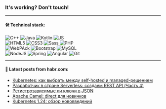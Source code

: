 ### It's working? Don't touch!

---

#### 🛠️ Technical stack:

![C++](https://img.shields.io/badge/C++-informational?logo=c%2B%2B&style=flat&logoColor=white&color=9C033A)
![Java](https://img.shields.io/badge/Java-informational?logo=java&style=flat&logoColor=white&color=007396)
![Kotlin](https://img.shields.io/badge/Kotlin-informational?logo=Kotlin&style=flat&logoColor=white&color=0095D5)
![JS](https://img.shields.io/badge/JS-informational?logo=javaScript&style=flat&logoColor=black&color=F7Df1E) <br>
![HTML5](https://img.shields.io/badge/HTML5-informational?logo=html5&style=flat&logoColor=white&color=E34F26)
![CSS3](https://img.shields.io/badge/CSS3-informational?logo=css3&style=flat&logoColor=white&color=157286)
![Sass](https://img.shields.io/badge/Saas-informational?logo=sass&style=flat&logoColor=white&color=hotpink)
![PHP](https://img.shields.io/badge/PHP-informational?logo=php&style=flat&logoColor=white&color=777BB4) <br>
![WebPAck](https://img.shields.io/badge/WebPack-informational?logo=webPack&style=flat&logoColor=white&color=FF6F00)
![Bootstrap](https://img.shields.io/badge/Bootstrap-informational?logo=Bootstrap&style=flat&logoColor=white&color=7952B3)
![MySQL](https://img.shields.io/badge/MySQL-informational?logo=MySQL&style=flat&logoColor=white&color=00f) <br>
![NodeJS](https://img.shields.io/badge/NodeJS-informational?logo=node.js&style=flat&logoColor=white&color=43853D)
![Spring](https://img.shields.io/badge/Spring-informational?logo=Spring&style=flat&logoColor=white&color=0A9EDC)
![Angular](https://img.shields.io/badge/Vue-informational?logo=vue.js&style=flat&logoColor=white&color=red)
![Git](https://img.shields.io/badge/Git-informational?logo=git&style=flat&logoColor=white&color=darkorange)

___

#### 💬 Latest posts from habr.com:

<!-- BLOG-POST-LIST:START -->
- [Kubernetes: как выбрать между self-hosted и managed-решением](https://habr.com/ru/post/661825/?utm_source=habrahabr&utm_medium=rss&utm_campaign=661825)
- [Разработчик в стране Serverless: создаем REST API &lpar;Часть 4&rpar;](https://habr.com/ru/post/659579/?utm_source=habrahabr&utm_medium=rss&utm_campaign=659579)
- [Регистрозависимые ли ключи в JSON](https://habr.com/ru/post/661815/?utm_source=habrahabr&utm_medium=rss&utm_campaign=661815)
- [Apache Camel: direct для новичков](https://habr.com/ru/post/661797/?utm_source=habrahabr&utm_medium=rss&utm_campaign=661797)
- [Kubernetes 1.24: обзор нововведений](https://habr.com/ru/post/661763/?utm_source=habrahabr&utm_medium=rss&utm_campaign=661763)
<!-- BLOG-POST-LIST:END -->
